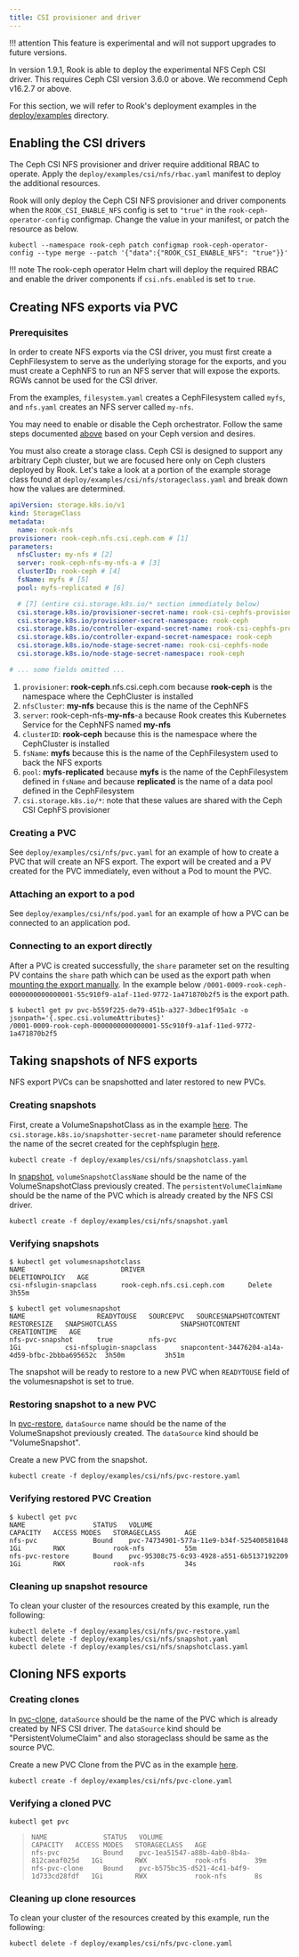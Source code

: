 ```yaml
---
title: CSI provisioner and driver
---
```


!!! attention
    This feature is experimental and will not support upgrades to future versions.

In version 1.9.1, Rook is able to deploy the experimental NFS Ceph CSI driver. This requires Ceph
CSI version 3.6.0 or above. We recommend Ceph v16.2.7 or above.

For this section, we will refer to Rook's deployment examples in the
[deploy/examples](https://github.com/koor-tech/koor/tree/master/deploy/examples) directory.


## Enabling the CSI drivers

The Ceph CSI NFS provisioner and driver require additional RBAC to operate. Apply the
`deploy/examples/csi/nfs/rbac.yaml` manifest to deploy the additional resources.

Rook will only deploy the Ceph CSI NFS provisioner and driver components when the
`ROOK_CSI_ENABLE_NFS` config is set to `"true"` in the `rook-ceph-operator-config` configmap. Change
the value in your manifest, or patch the resource as below.

```console
kubectl --namespace rook-ceph patch configmap rook-ceph-operator-config --type merge --patch '{"data":{"ROOK_CSI_ENABLE_NFS": "true"}}'
```

!!! note
    The rook-ceph operator Helm chart will deploy the required RBAC and enable the driver
    components if `csi.nfs.enabled` is set to `true`.

## Creating NFS exports via PVC

### Prerequisites

In order to create NFS exports via the CSI driver, you must first create a CephFilesystem to serve
as the underlying storage for the exports, and you must create a CephNFS to run an NFS server that
will expose the exports. RGWs cannot be used for the CSI driver.

From the examples, `filesystem.yaml` creates a CephFilesystem called `myfs`, and `nfs.yaml` creates
an NFS server called `my-nfs`.

You may need to enable or disable the Ceph orchestrator. Follow the same steps documented
[above](#enable-the-ceph-orchestrator-if-necessary) based on your Ceph version and desires.

You must also create a storage class. Ceph CSI is designed to support any arbitrary Ceph cluster,
but we are focused here only on Ceph clusters deployed by Rook. Let's take a look at a portion of
the example storage class found at `deploy/examples/csi/nfs/storageclass.yaml` and break down how
the values are determined.

```yaml
apiVersion: storage.k8s.io/v1
kind: StorageClass
metadata:
  name: rook-nfs
provisioner: rook-ceph.nfs.csi.ceph.com # [1]
parameters:
  nfsCluster: my-nfs # [2]
  server: rook-ceph-nfs-my-nfs-a # [3]
  clusterID: rook-ceph # [4]
  fsName: myfs # [5]
  pool: myfs-replicated # [6]

  # [7] (entire csi.storage.k8s.io/* section immediately below)
  csi.storage.k8s.io/provisioner-secret-name: rook-csi-cephfs-provisioner
  csi.storage.k8s.io/provisioner-secret-namespace: rook-ceph
  csi.storage.k8s.io/controller-expand-secret-name: rook-csi-cephfs-provisioner
  csi.storage.k8s.io/controller-expand-secret-namespace: rook-ceph
  csi.storage.k8s.io/node-stage-secret-name: rook-csi-cephfs-node
  csi.storage.k8s.io/node-stage-secret-namespace: rook-ceph

# ... some fields omitted ...
```

1. `provisioner`: **rook-ceph**.nfs.csi.ceph.com because **rook-ceph** is the namespace where the
   CephCluster is installed
2. `nfsCluster`: **my-nfs** because this is the name of the CephNFS
3. `server`: rook-ceph-nfs-**my-nfs**-a because Rook creates this Kubernetes Service for the CephNFS
   named **my-nfs**
4. `clusterID`: **rook-ceph** because this is the namespace where the CephCluster is installed
5. `fsName`: **myfs** because this is the name of the CephFilesystem used to back the NFS exports
6. `pool`: **myfs**-**replicated** because **myfs** is the name of the CephFilesystem defined in
   `fsName` and because **replicated** is the name of a data pool defined in the CephFilesystem
7. `csi.storage.k8s.io/*`: note that these values are shared with the Ceph CSI CephFS provisioner

### Creating a PVC

See `deploy/examples/csi/nfs/pvc.yaml` for an example of how to create a PVC that will create an NFS
export. The export will be created and a PV created for the PVC immediately, even without a Pod to
mount the PVC.

### Attaching an export to a pod

See `deploy/examples/csi/nfs/pod.yaml` for an example of how a PVC can be connected to an
application pod.

### Connecting to an export directly
After a PVC is created successfully, the `share` parameter set on the resulting PV contains the
`share` path which can be used as the export path when
[mounting the export manually](nfs.md#mounting-exports). In the example below
`/0001-0009-rook-ceph-0000000000000001-55c910f9-a1af-11ed-9772-1a471870b2f5` is the export path.

```console
$ kubectl get pv pvc-b559f225-de79-451b-a327-3dbec1f95a1c -o jsonpath='{.spec.csi.volumeAttributes}'
/0001-0009-rook-ceph-0000000000000001-55c910f9-a1af-11ed-9772-1a471870b2f5
```

## Taking snapshots of NFS exports

NFS export PVCs can be snapshotted and later restored to new PVCs.

### Creating snapshots

First, create a VolumeSnapshotClass as in the example [here](https://github.com/koor-tech/koor/tree/master/deploy/examples/csi/nfs/snapshotclass.yaml). The `csi.storage.k8s.io/snapshotter-secret-name` parameter should reference the name of the secret created for the cephfsplugin [here](https://github.com/koor-tech/koor/tree/master/deploy/examples/csi/cephfs/snapshotclass.yaml).

```console
kubectl create -f deploy/examples/csi/nfs/snapshotclass.yaml
```

In [snapshot](https://github.com/koor-tech/koor/tree/master/deploy/examples/csi/nfs/snapshot.yaml),
`volumeSnapshotClassName` should be the name of the VolumeSnapshotClass
previously created. The `persistentVolumeClaimName` should be the name of the
PVC which is already created by the NFS CSI driver.

```console
kubectl create -f deploy/examples/csi/nfs/snapshot.yaml
```

### Verifying snapshots

```console
$ kubectl get volumesnapshotclass
NAME                        DRIVER                          DELETIONPOLICY   AGE
csi-nfslugin-snapclass      rook-ceph.nfs.csi.ceph.com      Delete           3h55m
```

```console
$ kubectl get volumesnapshot
NAME                  READYTOUSE   SOURCEPVC   SOURCESNAPSHOTCONTENT  RESTORESIZE   SNAPSHOTCLASS                SNAPSHOTCONTENT                                   CREATIONTIME   AGE
nfs-pvc-snapshot      true         nfs-pvc                            1Gi           csi-nfsplugin-snapclass      snapcontent-34476204-a14a-4d59-bfbc-2bbba695652c  3h50m          3h51m
```

The snapshot will be ready to restore to a new PVC when `READYTOUSE` field of the
volumesnapshot is set to true.

### Restoring snapshot to a new PVC

In
[pvc-restore](https://github.com/koor-tech/koor/tree/master/deploy/examples/csi/nfs/pvc-restore.yaml),
`dataSource` name should be the name of the VolumeSnapshot previously
created. The `dataSource` kind should be "VolumeSnapshot".

Create a new PVC from the snapshot.

```console
kubectl create -f deploy/examples/csi/nfs/pvc-restore.yaml
```

### Verifying restored PVC Creation

```console
$ kubectl get pvc
NAME                 STATUS   VOLUME                                     CAPACITY   ACCESS MODES   STORAGECLASS      AGE
nfs-pvc              Bound    pvc-74734901-577a-11e9-b34f-525400581048   1Gi        RWX            rook-nfs          55m
nfs-pvc-restore      Bound    pvc-95308c75-6c93-4928-a551-6b5137192209   1Gi        RWX            rook-nfs          34s
```

### Cleaning up snapshot resource

To clean your cluster of the resources created by this example, run the following:

```console
kubectl delete -f deploy/examples/csi/nfs/pvc-restore.yaml
kubectl delete -f deploy/examples/csi/nfs/snapshot.yaml
kubectl delete -f deploy/examples/csi/nfs/snapshotclass.yaml
```

## Cloning NFS exports

### Creating clones

In
[pvc-clone](https://github.com/koor-tech/koor/tree/master/deploy/examples/csi/nfs/pvc-clone.yaml),
`dataSource` should be the name of the PVC which is already created by NFS
CSI driver. The `dataSource` kind should be "PersistentVolumeClaim" and also storageclass
should be same as the source PVC.

Create a new PVC Clone from the PVC as in the example [here](https://github.com/koor-tech/koor/tree/master/deploy/examples/csi/nfs/pvc-clone.yaml).

```console
kubectl create -f deploy/examples/csi/nfs/pvc-clone.yaml
```

### Verifying a cloned PVC

```console
kubectl get pvc
```

>```
>NAME              STATUS   VOLUME                                     CAPACITY   ACCESS MODES   STORAGECLASS   AGE
>nfs-pvc           Bound    pvc-1ea51547-a88b-4ab0-8b4a-812caeaf025d   1Gi        RWX            rook-nfs       39m
>nfs-pvc-clone     Bound    pvc-b575bc35-d521-4c41-b4f9-1d733cd28fdf   1Gi        RWX            rook-nfs       8s
>```

### Cleaning up clone resources

To clean your cluster of the resources created by this example, run the following:

```console
kubectl delete -f deploy/examples/csi/nfs/pvc-clone.yaml
```
